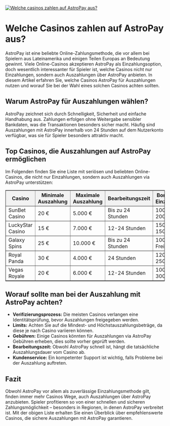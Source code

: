 [![Welche casinos zahlen auf AstroPay aus?](https://123-caf.pages.dev/gitsignup.png)](https://vrmoo.ru/Bt82HjjY)

<h1>Welche Casinos zahlen auf AstroPay aus?</h1>  <p>AstroPay ist eine beliebte Online-Zahlungsmethode, die vor allem bei Spielern aus Lateinamerika und einigen Teilen Europas an Bedeutung gewinnt. Viele Online-Casinos akzeptieren AstroPay als Einzahlungsoption, doch wesentlich interessanter für Spieler ist, welche Casinos nicht nur Einzahlungen, sondern auch Auszahlungen über AstroPay anbieten. In diesem Artikel erfahren Sie, welche Casinos AstroPay für Auszahlungen nutzen und worauf Sie bei der Wahl eines solchen Casinos achten sollten.</p>  <h2>Warum AstroPay für Auszahlungen wählen?</h2>  <p>AstroPay zeichnet sich durch Schnelligkeit, Sicherheit und einfache Handhabung aus. Zahlungen erfolgen ohne Weitergabe sensibler Bankdaten, was die Transaktionen besonders sicher macht. Häufig sind Auszahlungen mit AstroPay innerhalb von 24 Stunden auf dem Nutzerkonto verfügbar, was sie für Spieler besonders attraktiv macht.</p>  <h2>Top Casinos, die Auszahlungen auf AstroPay ermöglichen</h2>  <p>Im Folgenden finden Sie eine Liste mit seriösen und beliebten Online-Casinos, die nicht nur Einzahlungen, sondern auch Auszahlungen via AstroPay unterstützen:</p>  <table border="1" cellpadding="8" cellspacing="0" style="border-collapse: collapse; width: 100%; max-width: 700px;">   <thead>     <tr style="background-color: #f2f2f2;">       <th>Casino</th>       <th>Minimale Auszahlung</th>       <th>Maximale Auszahlung</th>       <th>Bearbeitungszeit</th>       <th>Bonus auf Einzahlung</th>     </tr>   </thead>   <tbody>     <tr>       <td>SunBet Casino</td>       <td>20 €</td>       <td>5.000 €</td>       <td>Bis zu 24 Stunden</td>       <td>100% bis 200 €</td>     </tr>     <tr>       <td>LuckyStar Casino</td>       <td>15 €</td>       <td>7.000 €</td>       <td>12-24 Stunden</td>       <td>150% bis 150 €</td>     </tr>     <tr>       <td>Galaxy Spins</td>       <td>25 €</td>       <td>10.000 €</td>       <td>Bis zu 24 Stunden</td>       <td>100% + 50 Freispiele</td>     </tr>     <tr>       <td>Royal Panda</td>       <td>30 €</td>       <td>4.000 €</td>       <td>24 Stunden</td>       <td>120% bis 250 €</td>     </tr>     <tr>       <td>Vegas Royale</td>       <td>20 €</td>       <td>6.000 €</td>       <td>12-24 Stunden</td>       <td>100% bis 300 €</td>     </tr>   </tbody> </table>  <h2>Worauf sollte man bei der Auszahlung mit AstroPay achten?</h2>  <ul>   <li><strong>Verifizierungsprozess:</strong> Die meisten Casinos verlangen eine Identitätsprüfung, bevor Auszahlungen freigegeben werden.</li>   <li><strong>Limits:</strong> Achten Sie auf die Mindest- und Höchstauszahlungsbeträge, da diese je nach Casino variieren können.</li>   <li><strong>Gebühren:</strong> Einige Casinos könnten für Auszahlungen via AstroPay Gebühren erheben, dies sollte vorher geprüft werden.</li>   <li><strong>Bearbeitungszeit:</strong> Obwohl AstroPay schnell ist, hängt die tatsächliche Auszahlungsdauer vom Casino ab.</li>   <li><strong>Kundenservice:</strong> Ein kompetenter Support ist wichtig, falls Probleme bei der Auszahlung auftreten.</li> </ul>  <h2>Fazit</h2>  <p>Obwohl AstroPay vor allem als zuverlässige Einzahlungsmethode gilt, finden immer mehr Casinos Wege, auch Auszahlungen über AstroPay anzubieten. Spieler profitieren so von einer schnellen und sicheren Zahlungsmöglichkeit – besonders in Regionen, in denen AstroPay verbreitet ist. Mit der obigen Liste erhalten Sie einen Überblick über empfehlenswerte Casinos, die sichere Auszahlungen mit AstroPay garantieren.</p>